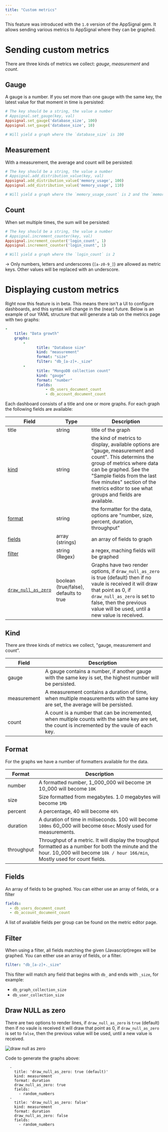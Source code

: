 ```yaml
---
title: "Custom metrics"
---
```


This feature was introduced with the `1.0` version of the AppSignal gem.
It allows sending various metrics to AppSignal where they can be graphed.

# Sending custom metrics

There are three kinds of metrics we collect: _gauge_, _measurement_ and _count_.

## Gauge

A gauge is a number. If you set more than one gauge with the same key, the latest value for that moment in time is persisted:

```ruby
# The key should be a string, the value a number
# Appsignal.set_gauge(key, val)
Appsignal.set_gauge('database_size', 100)
Appsignal.set_gauge('database_size', 10)

# Will yield a graph where the `database_size` is 100
```

## Measurement

With a measurement, the average and count will be persisted:

```ruby
# The key should be a string, the value a number
# Appsignal.add_distribution_value(key, val)
Appsignal.add_distribution_value('memory_usage', 100)
Appsignal.add_distribution_value('memory_usage', 110)

# Will yield a graph where the `memory_usage_count` is 2 and the `memory_usage_mean` is 105
```

## Count

When set multiple times, the sum will be persisted:

```ruby
# The key should be a string, the value a number
# Appsignal.increment_counter(key, val)
Appsignal.increment_counter('login_count', 1)
Appsignal.increment_counter('login_count', 1)

# Will yield a graph where the `login_count` is 2
```
-> Only numbers, letters and underscores (<code>[a-z0-9_]</code>) are allowed as metric keys. Other values will be replaced with an underscore.

# Displaying custom metrics

Right now this feature is in beta. This means there isn't a UI to configure dashboards, and this syntax will change in the (near) future. Below is an example of our YAML structure that will generate a tab on the metrics page with two graphs:

```yaml
-
    title: "Data growth"
    graphs:
        -
              title: "Database size"
              kind: "measurement"
              format: "size"
              filter: "db_[a-z]+._size"
        -
              title: "MongoDB collection count"
              kind: "gauge"
              format: "number"
              fields:
                  - db_users_document_count
                  - db_account_document_count
```

Each dashboard consists of a title and one or more graphs. For each graph the following fields are available:

| Field | Type | Description  |
| ------ | ------ | ----- |
|  title  |  string  |  title of the graph  |
|  [kind](#kind)  |  string  |  the kind of metrics to display, available options are "gauge, measurement and count". This determins the group of metrics where data can be graphed. See the "Sample fields from the last five minutes" section of the metrics editor to see what groups and fields are available.  |
|  [format](#format)  |  string  |  the formatter for the data, options are "number, size, percent, duration, throughput"  |
|  [fields](#fields)  |  array (strings)  |  an array of fields to graph |
|  [filter](#filter)  |  string (Regex)  |  a regex, maching fields will be graphed  |
|  [`draw_null_as_zero`](#draw_null_as_zero) | boolean (true/false), defaults to true | Graphs have two render options, if `draw_null_as_zero` is true (default) then if no vaule is received it will draw that point as 0, if `draw_null_as_zero` is set to false, then the previous value will be used, until a new value is received.

## Kind <a name="kind"></a>

There are three kinds of metrics we collect, "gauge, measurement and count".

| Field |  Description  |
| ------ | ----- |
|  gauge  | A gauge contains a number, if another gauge with the same key is set, the highest number will be persisted. |
|  measurement  |  A measurement contains a duration of time, when multiple measurements with the same key are set, the average will be persisted. |
|  count  | A count is a number that can be incremented, when multiple counts with the same key are set, the count is incremented by the vaule of each key. |


## Format <a name="format"></a>

For the graphs we have a number of formatters available for the data.

| Format |  Description  |
| ------ | ----- |
|  number  | A formatted number, 1_000_000 wil become `1M` 10_000 will become `10K` |
|  size  |  Size formatted from megabytes. 1.0 megabytes will become `1Mb` |
|  percent  | A percentage, 40 will become `40%` |
|  duration  | A duration of time in miliseconds. 100 will become `100ms` 60_000 will become `60sec` Mosly used for measurements. |
|  throughput  | Throughput of a metric. It will display the troughput formatted as a number for both the minute and the hour. 10_000 will become `10k / hour 166/min`, Mostly used for count fields. |

##  Fields <a name="fields"></a>

An array of fields to be graphed. You can either use an array of fields, or a filter

```yaml
fields:
  - db_users_document_count
  - db_account_document_count
```
A list of available fields per group can be found on the metric editor page.

## Filter <a name="filter"></a>

When using a filter, all fields matching the given (Javascript)regex will be graphed. You can either use an array of fields, or a filter.

```yaml
filter: "db_[a-z]+._size"
```

This filter will match any field that begins with `db_` and ends with `_size`, for example:

* `db_graph_collection_size`
* `db_user_collection_size`


## Draw NULL as zero <a name="draw_null_as_zero"></a>

There are two options to render lines, if `draw_null_as_zero` is `true` (default) then if no vaule is received it will draw that point as 0, if `draw_null_as_zero` is set to `false`, then the previous value will be used, until a new value is received.

![draw null as zero](/images/screenshots/draw_null_as_zero.png)

Code to generate the graphs above:

```
  -
    title: 'draw_null_as_zero: true (default)'
    kind: measurement
    format: duration
    draw_null_as_zero: true
    fields:
      - random_numbers
  -
    title: 'draw_null_as_zero: false'
    kind: measurement
    format: duration
    draw_null_as_zero: false
    fields:
      - random_numbers
```
